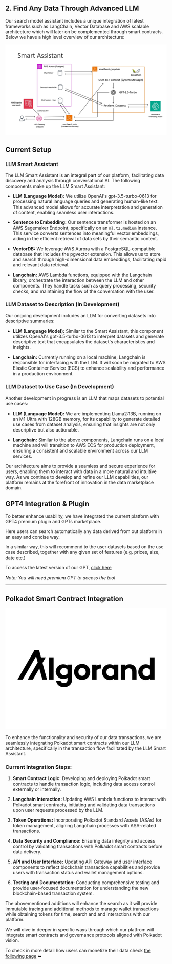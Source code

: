 ## 2. Find Any Data Through Advanced LLM

Our search model assistant includes a unique integration of latest frameworks such as LangChain, Vector Database and AWS scalable architecture which will later on be complemented through smart contracts. Below we have a high level overview of our architecture:

![Alt text](<Assets/Smart Assistant Architecture.jpg>)

## Current Setup

### LLM Smart Assistant

The LLM Smart Assistant is an integral part of our platform, facilitating data discovery and analysis through conversational AI. The following components make up the LLM Smart Assistant:

- **LLM (Language Model):** We utilize OpenAI's gpt-3.5-turbo-0613 for processing natural language queries and generating human-like text. This advanced model allows for accurate interpretation and generation of content, enabling seamless user interactions.

- **Sentence to Embedding:** Our sentence transformer is hosted on an AWS Sagemaker Endpoint, specifically on an `ml.t2.medium` instance. This service converts sentences into meaningful vector embeddings, aiding in the efficient retrieval of data sets by their semantic content.

- **VectorDB:** We leverage AWS Aurora with a PostgreSQL-compatible database that includes the pgvector extension. This allows us to store and search through high-dimensional data embeddings, facilitating rapid and relevant data retrieval.

- **Langchain:** AWS Lambda functions, equipped with the Langchain library, orchestrate the interaction between the LLM and other components. They handle tasks such as query processing, security checks, and maintaining the flow of the conversation with the user.

### LLM Dataset to Description (In Development)

Our ongoing development includes an LLM for converting datasets into descriptive summaries:

- **LLM (Language Model):** Similar to the Smart Assistant, this component utilizes OpenAI's gpt-3.5-turbo-0613 to interpret datasets and generate descriptive text that encapsulates the dataset's characteristics and insights.

- **Langchain:** Currently running on a local machine, Langchain is responsible for interfacing with the LLM. It will soon be migrated to AWS Elastic Container Service (ECS) to enhance scalability and performance in a production environment.

### LLM Dataset to Use Case (In Development)

Another development in progress is an LLM that maps datasets to potential use cases:

- **LLM (Language Model):** We are implementing Llama2:13B, running on an M1 Ultra with 128GB memory, for its capability to generate detailed use cases from dataset analysis, ensuring that insights are not only descriptive but also actionable.

- **Langchain:** Similar to the above components, Langchain runs on a local machine and will transition to AWS ECS for production deployment, ensuring a consistent and scalable environment across our LLM services.

Our architecture aims to provide a seamless and secure experience for users, enabling them to interact with data in a more natural and intuitive way. As we continue to develop and refine our LLM capabilities, our platform remains at the forefront of innovation in the data marketplace domain.

## GPT4 Integration & Plugin

To better enhance usability, we have integrated the current platform with GPT4 premium plugin and GPTs marketplace.

Here users can search automatically any data derived from out platform in an easy and concise way.

In a similar way, this will recommend to the user datasets based on the use case described, together with any given set of features (e.g. prices, size, date etc.)

To access the latest version of our GPT, [click here](https://chat.openai.com/g/g-P2YNDHwTs-cognidex)

*Note: You will need premium GPT to access the tool*



---
## Polkadot Smart Contract Integration

![Alt text](Assets/Algorand_Inc_Logo.jpg)

To enhance the functionality and security of our data transactions, we are seamlessly integrating Polkadot smart contracts within our LLM architecture, specifically in the transaction flow facilitated by the LLM Smart Assistant.

### Current Integration Steps:

1. **Smart Contract Logic:** Developing and deploying Polkadot smart contracts to handle transaction logic, including data access control externally or internally.

2. **Langchain Interaction:** Updating AWS Lambda functions to interact with Polkadot smart contracts, initiating and validating data transactions upon user requests processed by the LLM.

3. **Token Operations:** Incorporating Polkadot Standard Assets (ASAs) for token management, aligning Langchain processes with ASA-related transactions.

4. **Data Security and Compliance:** Ensuring data integrity and access control by validating transactions with Polkadot smart contracts before data delivery.

5. **API and User Interface:** Updating API Gateway and user interface components to reflect blockchain transaction capabilities and provide users with transaction status and wallet management options.

6. **Testing and Documentation:** Conducting comprehensive testing and provide user-focused documentation for understanding the new blockchain-based transaction system.

The abovementioned additions will enhance the search as it will provide immutable tracing and additional methods to manage wallet transactions while obtaining tokens for time, search and and interactions with our platform. 

We will dive in deeper in specific ways through which our platfrom will integrate smart contracts and governance protocols aligned with Polkadot vision.

To check in more detail how users can monetize their data check [the following page](3-MonetizeData.md) ⬅️

